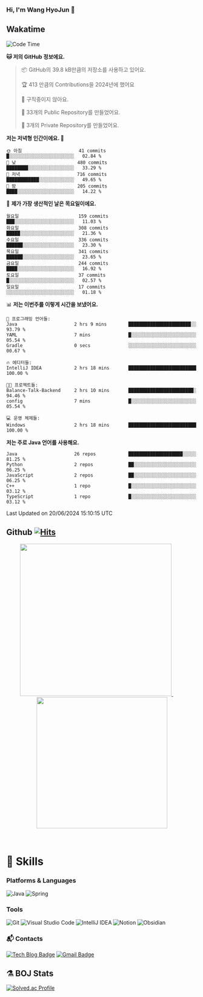 ### Hi, I'm Wang HyoJun 👋

## Wakatime
<!--START_SECTION:waka-->
![Code Time](http://img.shields.io/badge/Code%20Time-201%20hrs%2035%20mins-blue)

**🐱 저의 GitHub 정보에요.** 

> 📦 GitHub의 39.8 kB만큼의 저장소를 사용하고 있어요. 
 > 
> 🏆 413 만큼의 Contributions을 2024년에 했어요
 > 
> 🚫 구직중이지 않아요.
 > 
> 📜 33개의 Public Repository를 만들었어요. 
 > 
> 🔑 3개의 Private Repository를 만들었어요. 
 > 
**저는 저녁형 인간이에요. 🦉** 

```text
🌞 아침                     41 commits          █░░░░░░░░░░░░░░░░░░░░░░░░   02.84 % 
🌆 낮　                     480 commits         ████████░░░░░░░░░░░░░░░░░   33.29 % 
🌃 저녁                     716 commits         ████████████░░░░░░░░░░░░░   49.65 % 
🌙 밤　                     205 commits         ████░░░░░░░░░░░░░░░░░░░░░   14.22 % 
```
📅 **제가 가장 생산적인 날은 목요일이에요.** 

```text
월요일                      159 commits         ███░░░░░░░░░░░░░░░░░░░░░░   11.03 % 
화요일                      308 commits         █████░░░░░░░░░░░░░░░░░░░░   21.36 % 
수요일                      336 commits         ██████░░░░░░░░░░░░░░░░░░░   23.30 % 
목요일                      341 commits         ██████░░░░░░░░░░░░░░░░░░░   23.65 % 
금요일                      244 commits         ████░░░░░░░░░░░░░░░░░░░░░   16.92 % 
토요일                      37 commits          █░░░░░░░░░░░░░░░░░░░░░░░░   02.57 % 
일요일                      17 commits          ░░░░░░░░░░░░░░░░░░░░░░░░░   01.18 % 
```


📊 **저는 이번주를 이렇게 시간을 보냈어요.** 

```text
💬 프로그래밍 언어들: 
Java                     2 hrs 9 mins        ███████████████████████░░   93.79 % 
YAML                     7 mins              █░░░░░░░░░░░░░░░░░░░░░░░░   05.54 % 
Gradle                   0 secs              ░░░░░░░░░░░░░░░░░░░░░░░░░   00.67 % 

🔥 에디터들: 
IntelliJ IDEA            2 hrs 18 mins       █████████████████████████   100.00 % 

🐱‍💻 프로젝트들: 
Balance-Talk-Backend     2 hrs 10 mins       ████████████████████████░   94.46 % 
config                   7 mins              █░░░░░░░░░░░░░░░░░░░░░░░░   05.54 % 

💻 운영 체제들: 
Windows                  2 hrs 18 mins       █████████████████████████   100.00 % 
```

**저는 주로 Java 언어를 사용해요.** 

```text
Java                     26 repos            ████████████████████░░░░░   81.25 % 
Python                   2 repos             ██░░░░░░░░░░░░░░░░░░░░░░░   06.25 % 
JavaScript               2 repos             ██░░░░░░░░░░░░░░░░░░░░░░░   06.25 % 
C++                      1 repo              █░░░░░░░░░░░░░░░░░░░░░░░░   03.12 % 
TypeScript               1 repo              █░░░░░░░░░░░░░░░░░░░░░░░░   03.12 % 
```




 Last Updated on 20/06/2024 15:10:15 UTC
<!--END_SECTION:waka-->

## Github [![Hits](https://hits.seeyoufarm.com/api/count/incr/badge.svg?url=https%3A%2F%2Fgithub.com%2Fgywns0417%2Fhit-counter&count_bg=%239AEB68&title_bg=%23B1D1F7&icon=&icon_color=%23E7E7E7&title=hits&edge_flat=false)](https://hits.seeyoufarm.com)

<p align="center">
  <a href="https://github.com/gywns0417">
    <img src="https://github-readme-stats.vercel.app/api?username=gywns0417&show_icons=true&theme=catppuccin_latte" width="400" style="max-width:100%;" />
  </a>
  &nbsp;
  &nbsp;
  &nbsp;
  &nbsp;
  <a href="https://github.com/gywns0417">
    <img src="https://github-readme-stats.vercel.app/api/top-langs/?username=gywns0417&layout=compact&show_icons=true&show_owner=true&theme=nord" width="345" style="max-width:100%;"/>
  </a>
</p>

<br>

# 💪 Skills
### Platforms & Languages
![Java](https://img.shields.io/badge/Java-007396.svg?&style=for-the-badge&logo=Java&logoColor=white)
![Spring](https://img.shields.io/badge/Spring-6DB33F.svg?&style=for-the-badge&logo=Spring&logoColor=white)

### Tools
![Git](https://img.shields.io/badge/Git-F05032.svg?&style=for-the-badge&logo=Git&logoColor=white)
![Visual Studio Code](https://img.shields.io/badge/Visual%20Studio%20Code-007ACC.svg?&style=for-the-badge&logo=Visual%20Studio%20Code&logoColor=white)
![IntelliJ IDEA](https://img.shields.io/badge/IntelliJ%20IDEA-000000.svg?&style=for-the-badge&logo=IntelliJ%20IDEA&logoColor=white)
![Notion](https://img.shields.io/badge/Notion-000000.svg?&style=for-the-badge&logo=Notion&logoColor=white)
![Obsidian](https://img.shields.io/badge/Obsidian-7C3AED.svg?&style=for-the-badge&logo=Obsidian&logoColor=white)


### :mailbox_with_mail: Contacts
[![Tech Blog Badge](http://img.shields.io/badge/-Tech%20blog-black?style=flat-square&logo=github&link=https://king-dev.tistory.com/)](https://king.tistory.com/)
[![Gmail Badge](https://img.shields.io/badge/Gmail-d14836?style=flat-square&logo=Gmail&logoColor=white&link=mailto:gywns0417@gmail.com)](mailto:gywns0417@gmail.com)

## ⚗️ BOJ Stats

[![Solved.ac Profile](http://mazassumnida.wtf/api/v2/generate_badge?boj=gywns0417)](https://solved.ac/gywns0417/)
